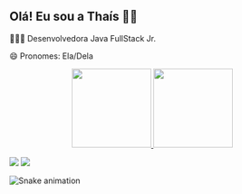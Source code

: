 ## Olá! Eu sou a Thaís 👋🏻
  
  
👩🏻‍🎓 Desenvolvedora Java FullStack Jr.

😄 Pronomes: Ela/Dela

<div align="center">
  <a href="https://github.com/tholivera">
  <img height="140em" src="https://github-readme-stats.vercel.app/api?username=tholivera&show_icons=true&theme=tokyonight&include_all_commits=true&count_private=true"/>
    
  <img height="140em" src="https://github-readme-stats.vercel.app/api/top-langs/?username=tholivera&layout=compact&langs_count=7&theme=tokyonight"/>
</div>
  
 <a href="https://www.linkedin.com/in/tha%C3%ADs-oliveira-2341a0147/" target="_blank"><img src="https://img.shields.io/badge/-LinkedIn-%230077B5?style=for-the-badge&logo=linkedin&logoColor=white" target="_blank"></a> 
   <a href = "mailto:emaildathaisoliveira.silva@gmail.com"><img src="https://img.shields.io/badge/-Gmail-%23333?style=for-the-badge&logo=gmail&logoColor=white" target="_blank"></a>
  
   ![Snake animation](https://github.com/tholivera/tholivera/blob/output/github-contribution-grid-snake.svg)
